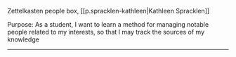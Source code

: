 Zettelkasten people box, [[p.spracklen-kathleen|Kathleen Spracklen]]

Purpose: As a student, I want to learn a method for managing notable people related to my interests, so that I may track the sources of my knowledge

---
